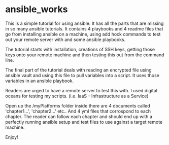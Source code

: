 # ansible_works
This is a simple tutorial for using ansible. It has all the parts that are missing in so many ansible tutorials.
It contains 4 playbooks and 4 readme files that go from installing ansible on a machine, using add hock commands
to test out your remote server with and some ansible playbooks.

The tutorial starts with installation, creations of SSH keys, getting those keys onto your remote machine and
then testing this out from the command line.

The final part of the tutorial deals with reading an encrypted file using ansible vault and using this file to
pull variables into a script. It uses those variables in an ansible playbook.

Readers are urged to have a remote server to test this with. I used digital oceans for testing my scripts.
(i.e. IaaS - Infrastructure as a Service)

Open up the /myPlatforms folder inside there are 4 documents called 'chapter1...', 'chapter2...' etc.. And 4 yml files that corrospond to each chapter. The reader can follow each chapter and should end up with a perfectly running ansible setup and test files to use against a target remote machine.

Enjoy!

